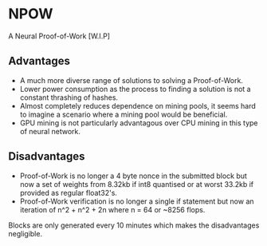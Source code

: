 # NPOW
A Neural Proof-of-Work [W.I.P]

## Advantages
- A much more diverse range of solutions to solving a Proof-of-Work.
- Lower power consumption as the process to finding a solution is not a constant thrashing of hashes.
- Almost completely reduces dependence on mining pools, it seems hard to imagine a scenario where a mining pool would be beneficial.
- GPU mining is not particularly advantagous over CPU mining in this type of neural network.

## Disadvantages
- Proof-of-Work is no longer a 4 byte nonce in the submitted block but now a set of weights from 8.32kb if int8 quantised or at worst 33.2kb if provided as regular float32's.
- Proof-of-Work verification is no longer a single if statement but now an iteration of n^2 + n^2 + 2n where n = 64 or ~8256 flops.

Blocks are only generated every 10 minutes which makes the disadvantages negligible.
